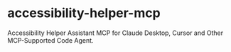# accessibility-helper-mcp
 Accessibility Helper Assistant MCP for Claude Desktop, Cursor and Other MCP-Supported Code Agent.

